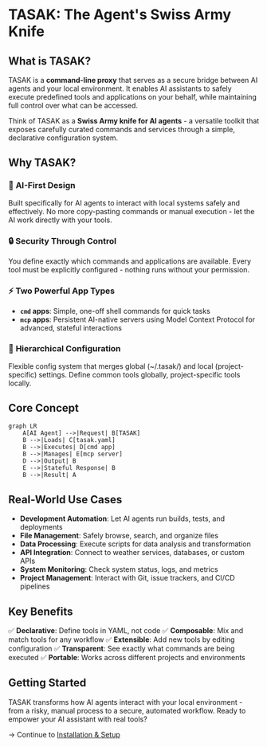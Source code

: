 # TASAK: The Agent's Swiss Army Knife

## What is TASAK?

TASAK is a **command-line proxy** that serves as a secure bridge between AI agents and your local environment. It enables AI assistants to safely execute predefined tools and applications on your behalf, while maintaining full control over what can be accessed.

Think of TASAK as a **Swiss Army knife for AI agents** - a versatile toolkit that exposes carefully curated commands and services through a simple, declarative configuration system.

## Why TASAK?

### 🤖 **AI-First Design**
Built specifically for AI agents to interact with local systems safely and effectively. No more copy-pasting commands or manual execution - let the AI work directly with your tools.

### 🔒 **Security Through Control**
You define exactly which commands and applications are available. Every tool must be explicitly configured - nothing runs without your permission.

### ⚡ **Two Powerful App Types**
- **`cmd` apps**: Simple, one-off shell commands for quick tasks
- **`mcp` apps**: Persistent AI-native servers using Model Context Protocol for advanced, stateful interactions

### 🎯 **Hierarchical Configuration**
Flexible config system that merges global (~/.tasak/) and local (project-specific) settings. Define common tools globally, project-specific tools locally.

## Core Concept

```mermaid
graph LR
    A[AI Agent] -->|Request| B[TASAK]
    B -->|Loads| C[tasak.yaml]
    B -->|Executes| D[cmd app]
    B -->|Manages| E[mcp server]
    D -->|Output| B
    E -->|Stateful Response| B
    B -->|Result| A
```

## Real-World Use Cases

- **Development Automation**: Let AI agents run builds, tests, and deployments
- **File Management**: Safely browse, search, and organize files
- **Data Processing**: Execute scripts for data analysis and transformation
- **API Integration**: Connect to weather services, databases, or custom APIs
- **System Monitoring**: Check system status, logs, and metrics
- **Project Management**: Interact with Git, issue trackers, and CI/CD pipelines

## Key Benefits

✅ **Declarative**: Define tools in YAML, not code
✅ **Composable**: Mix and match tools for any workflow
✅ **Extensible**: Add new tools by editing configuration
✅ **Transparent**: See exactly what commands are being executed
✅ **Portable**: Works across different projects and environments

## Getting Started

TASAK transforms how AI agents interact with your local environment - from a risky, manual process to a secure, automated workflow. Ready to empower your AI assistant with real tools?

→ Continue to [Installation & Setup](setup.md)
